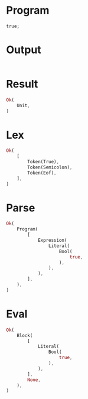 # Program

```rustleaf
true;
```

# Output

```

```

# Result

```rust
Ok(
    Unit,
)
```

# Lex

```rust
Ok(
    [
        Token(True),
        Token(Semicolon),
        Token(Eof),
    ],
)
```

# Parse

```rust
Ok(
    Program(
        [
            Expression(
                Literal(
                    Bool(
                        true,
                    ),
                ),
            ),
        ],
    ),
)
```

# Eval

```rust
Ok(
    Block(
        [
            Literal(
                Bool(
                    true,
                ),
            ),
        ],
        None,
    ),
)
```
